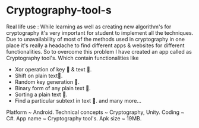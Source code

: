 # Cryptography-tool-s
Real life use :
While learning as well as creating new algorithm's for cryptography it's very important for student to implement all the techniques. Due to unavailability of most of the methods used in cryptography in one place it's really a headache to find  different apps & websites for different functionalities. So to overcome this problem I have created an app called as Cryptography tool's.
Which contain functionalities like 
- Xor operation of key 🔑 & text 📄. 
- Shift on plain text📘. 
- Random key generation 🔑. 
- Binary form of any plain text 📄. 
- Sorting a plain text 📘. 
- Find a particular subtext in text 📄. 
and many more... 

Platform ~ Android. 
Technical concepts ~ Cryptography, Unity. 
Coding ~ C#.
App name ~ Cryptography tool's. 
Apk size ~ 19MB.
